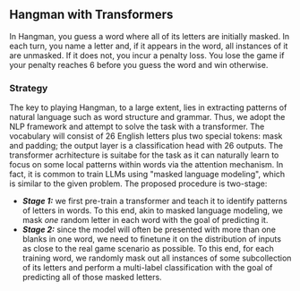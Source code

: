 ## Hangman with Transformers
In Hangman, you guess a word where all of its letters are initially masked. In each turn, you name a letter and,
if it appears in the word, all instances of it are unmasked. If it does not, you incur a penalty loss. You lose the game if
your penalty reaches 6 before you guess the word and win otherwise.

### Strategy
The key to playing Hangman, to a large extent, lies in extracting patterns of natural language such as word structure and grammar. 
Thus, we adopt the NLP framework and attempt to solve the task with a transformer. The vocabulary will consist of 26 
English letters plus two special tokens: mask and padding; the output layer is a classification head with 26 outputs. The transformer
acrhitecture is suitabe for the task as it can naturally learn to focus on some local patterns within words via the attention mechanism.
In fact, it is common to train LLMs using "masked language modeling", which is similar to the given problem. The proposed procedure
is two-stage:
- ***Stage 1:*** we first pre-train a transformer and teach it to identify patterns of letters in words. To this end, akin to masked language 
modeling, we mask *one* random letter in each word with the goal of predicting it.
- ***Stage 2:*** since the model will often be presented with more than one blanks in one word, we need to finetune it on the distribution 
of inputs as close to the real game scenario as possible. To this end, for each training word, we randomly mask out all instances of some
 subcollection of its letters and perform a multi-label classification with the goal of predicting all of those masked letters.

